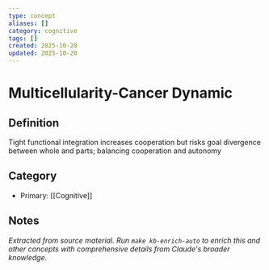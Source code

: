 ```yaml
---
type: concept
aliases: []
category: cognitive
tags: []
created: 2025-10-20
updated: 2025-10-20
---
```


# Multicellularity-Cancer Dynamic

## Definition

Tight functional integration increases cooperation but risks goal divergence between whole and parts; balancing cooperation and autonomy

## Category

- Primary: [[Cognitive]]

## Notes

*Extracted from source material. Run `make kb-enrich-auto` to enrich this and other concepts with comprehensive details from Claude's broader knowledge.*
